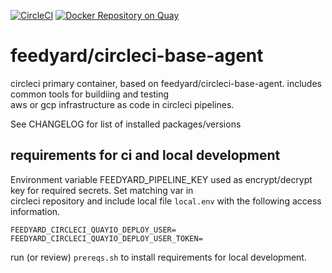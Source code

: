 [![CircleCI](https://circleci.com/gh/feedyard/circleci-infra-agent.svg?style=shield)](https://circleci.com/gh/feedyard/circleci-infra-agent)
[![Docker Repository on Quay](https://quay.io/repository/feedyard/circleci-infra-agent/status "Docker Repository on Quay")](https://quay.io/repository/feedyard/circleci-infra-agent)
# feedyard/circleci-base-agent

circleci primary container, based on feedyard/circleci-base-agent. includes common tools for buildiing and testing     
aws or gcp infrastructure as code in circleci pipelines.  

See CHANGELOG for list of installed packages/versions  

## requirements for ci and local development

Environment variable FEEDYARD_PIPELINE_KEY used as encrypt/decrypt key for required secrets. Set matching var in  
circleci repository and include local file `local.env` with the following access information.  

```$xslt
FEEDYARD_CIRCLECI_QUAYIO_DEPLOY_USER=
FEEDYARD_CIRCLECI_QUAYIO_DEPLOY_USER_TOKEN=
```

run (or review) `prereqs.sh` to install requirements for local development.  
